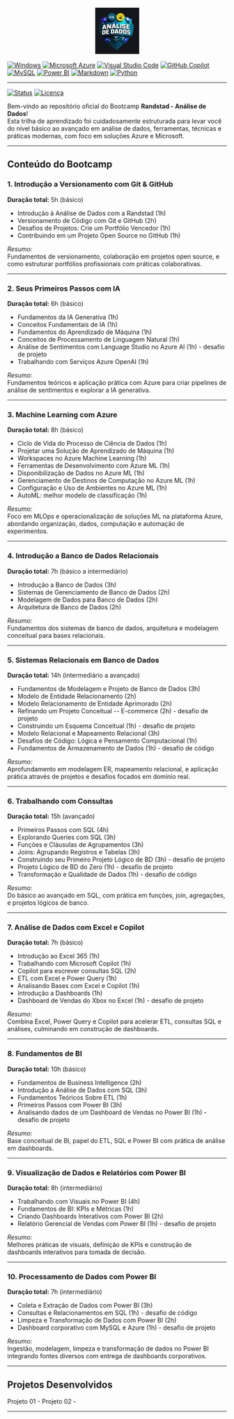 <p align="center">
  <img src="/images/bootcamp.jpg" alt="BOOTCAMP Randstad">
</p>

[![Windows](https://custom-icon-badges.demolab.com/badge/Windows-0078D6?logo=windows11&logoColor=white)](#)
[![Microsoft Azure](https://custom-icon-badges.demolab.com/badge/Microsoft%20Azure-0089D6?logo=msazure&logoColor=white)](#)
[![Visual Studio Code](https://custom-icon-badges.demolab.com/badge/Visual%20Studio%20Code-0078d7.svg?logo=vsc&logoColor=white)](#)
[![GitHub Copilot](https://img.shields.io/badge/GitHub%20Copilot-000?logo=githubcopilot&logoColor=fff)](#)
[![MySQL](https://img.shields.io/badge/MySQL-4479A1?logo=mysql&logoColor=fff)](#)
[![Power BI](https://custom-icon-badges.demolab.com/badge/Power%20BI-F1C912?logo=power-bi&logoColor=fff)](#)
[![Markdown](https://img.shields.io/badge/Markdown-%23000000.svg?logo=markdown&logoColor=white)](#)
[![Python](https://img.shields.io/badge/Python-3776AB?logo=python&logoColor=fff)](#)

---
[![Status](https://img.shields.io/badge/status-desenvolvimento-yellow)](https://github.com/SEU_USUARIO/SEU_REPOSITORIO)
[![Licença](https://img.shields.io/badge/licença-MIT-blue)](https://github.com/SEU_USUARIO/SEU_REPOSITORIO/blob/main/LICENSE)

Bem-vindo ao repositório oficial do Bootcamp **Randstad - Análise de Dados**!  
Esta trilha de aprendizado foi cuidadosamente estruturada para levar você do nível básico ao avançado em análise de dados, ferramentas, técnicas e práticas modernas, com foco em soluções Azure e Microsoft.

---

## Conteúdo do Bootcamp

### 1. Introdução a Versionamento com Git & GitHub  
**Duração total:** 5h (básico)  
- Introdução à Análise de Dados com a Randstad (1h)  
- Versionamento de Código com Git e GitHub (2h)  
- Desafios de Projetos: Crie um Portfólio Vencedor (1h)  
- Contribuindo em um Projeto Open Source no GitHub (1h)  

*Resumo:*  
Fundamentos de versionamento, colaboração em projetos open source, e como estruturar portfólios profissionais com práticas colaborativas.

---

### 2. Seus Primeiros Passos com IA  
**Duração total:** 6h (básico)  
- Fundamentos da IA Generativa (1h)  
- Conceitos Fundamentais de IA (1h)  
- Fundamentos do Aprendizado de Máquina (1h)  
- Conceitos de Processamento de Linguagem Natural (1h)  
- Análise de Sentimentos com Language Studio no Azure AI (1h) - desafio de projeto  
- Trabalhando com Serviços Azure OpenAI (1h)  

*Resumo:*  
Fundamentos teóricos e aplicação prática com Azure para criar pipelines de análise de sentimentos e explorar a IA generativa.

---

### 3. Machine Learning com Azure  
**Duração total:** 8h (básico)  
- Ciclo de Vida do Processo de Ciência de Dados (1h)  
- Projetar uma Solução de Aprendizado de Máquina (1h)  
- Workspaces no Azure Machine Learning (1h)  
- Ferramentas de Desenvolvimento com Azure ML (1h)  
- Disponibilização de Dados no Azure ML (1h)  
- Gerenciamento de Destinos de Computação no Azure ML (1h)  
- Configuração e Uso de Ambientes no Azure ML (1h)  
- AutoML: melhor modelo de classificação (1h)  

*Resumo:*  
Foco em MLOps e operacionalização de soluções ML na plataforma Azure, abordando organização, dados, computação e automação de experimentos.

---

### 4. Introdução a Banco de Dados Relacionais  
**Duração total:** 7h (básico a intermediário)  
- Introdução a Banco de Dados (3h)  
- Sistemas de Gerenciamento de Banco de Dados (2h)  
- Modelagem de Dados para Banco de Dados (2h)  
- Arquitetura de Banco de Dados (2h)  

*Resumo:*  
Fundamentos dos sistemas de banco de dados, arquitetura e modelagem conceitual para bases relacionais.

---

### 5. Sistemas Relacionais em Banco de Dados  
**Duração total:** 14h (intermediário a avançado)  
- Fundamentos de Modelagem e Projeto de Banco de Dados (3h)  
- Modelo de Entidade Relacionamento (2h)  
- Modelo Relacionamento de Entidade Aprimorado (2h)  
- Refinando um Projeto Conceitual -- E-commerce (2h) - desafio de projeto  
- Construindo um Esquema Conceitual (1h) - desafio de projeto  
- Modelo Relacional e Mapeamento Relacional (3h)  
- Desafios de Código: Lógica e Pensamento Computacional (1h)  
- Fundamentos de Armazenamento de Dados (1h) - desafio de código  

*Resumo:*  
Aprofundamento em modelagem ER, mapeamento relacional, e aplicação prática através de projetos e desafios focados em domínio real.

---

### 6. Trabalhando com Consultas  
**Duração total:** 15h (avançado)  
- Primeiros Passos com SQL (4h)  
- Explorando Queries com SQL (3h)  
- Funções e Cláusulas de Agrupamentos (3h)  
- Joins: Agrupando Registros e Tabelas (3h)  
- Construindo seu Primeiro Projeto Lógico de BD (3h) - desafio de projeto  
- Projeto Lógico de BD do Zero (1h) - desafio de projeto  
- Transformação e Qualidade de Dados (1h) - desafio de código  

*Resumo:*  
Do básico ao avançado em SQL, com prática em funções, join, agregações, e projetos lógicos de banco.

---

### 7. Análise de Dados com Excel e Copilot  
**Duração total:** 7h (básico)  
- Introdução ao Excel 365 (1h)  
- Trabalhando com Microsoft Copilot (1h)  
- Copilot para escrever consultas SQL (2h)  
- ETL com Excel e Power Query (1h)  
- Analisando Bases com Excel e Copilot (1h)  
- Introdução a Dashboards (1h)  
- Dashboard de Vendas do Xbox no Excel (1h) - desafio de projeto  

*Resumo:*  
Combina Excel, Power Query e Copilot para acelerar ETL, consultas SQL e análises, culminando em construção de dashboards.

---

### 8. Fundamentos de BI  
**Duração total:** 10h (básico)  
- Fundamentos de Business Intelligence (2h)  
- Introdução a Análise de Dados com SQL (3h)  
- Fundamentos Teóricos Sobre ETL (1h)  
- Primeiros Passos com Power BI (3h)  
- Analisando dados de um Dashboard de Vendas no Power BI (1h) - desafio de projeto  

*Resumo:*  
Base conceitual de BI, papel do ETL, SQL e Power BI com prática de análise em dashboards.

---

### 9. Visualização de Dados e Relatórios com Power BI  
**Duração total:** 8h (intermediário)  
- Trabalhando com Visuais no Power BI (4h)  
- Fundamentos de BI: KPIs e Métricas (1h)  
- Criando Dashboards Interativos com Power BI (2h)  
- Relatório Gerencial de Vendas com Power BI (1h) - desafio de projeto  

*Resumo:*  
Melhores práticas de visuais, definição de KPIs e construção de dashboards interativos para tomada de decisão.

---

### 10. Processamento de Dados com Power BI  
**Duração total:** 7h (intermediário)  
- Coleta e Extração de Dados com Power BI (3h)  
- Consultas e Relacionamentos em SQL (1h) - desafio de código  
- Limpeza e Transformação de Dados com Power BI (2h)  
- Dashboard corporativo com MySQL e Azure (1h) - desafio de projeto  

*Resumo:*  
Ingestão, modelagem, limpeza e transformação de dados no Power BI integrando fontes diversos com entrega de dashboards corporativos.

---

## Projetos Desenvolvidos

Projeto 01 - 
Projeto 02 - 

---
